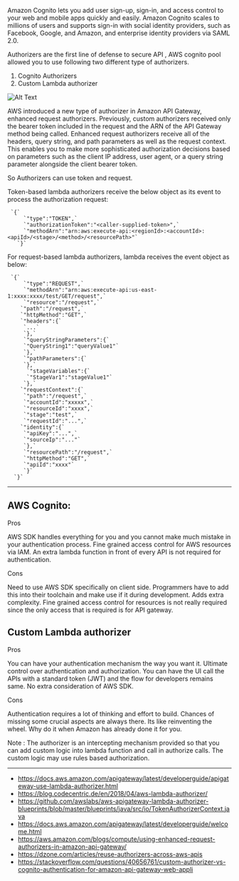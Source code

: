 Amazon Cognito lets you add user sign-up, sign-in, and access control to your web and mobile apps quickly and easily. Amazon Cognito scales to millions of users and supports sign-in with social identity providers, such as Facebook, Google, and Amazon, and enterprise identity providers via SAML 2.0.

Authorizers are the first line of defense to secure API , AWS cognito pool allowed you to use following two different type of authorizers.

1. Cognito Authorizers
2. Custom Lambda authorizer

![Alt Text](https://d2908q01vomqb2.cloudfront.net/1b6453892473a467d07372d45eb05abc2031647a/2017/09/27/Screen-Shot-2017-09-13-at-10.13.18-AM-215x300.png)


AWS introduced a new type of authorizer in Amazon API Gateway, enhanced request authorizers. Previously, custom authorizers received only the bearer token included in the request and the ARN of the API Gateway method being called. Enhanced request authorizers receive all of the headers, query string, and path parameters as well as the request context. This enables you to make more sophisticated authorization decisions based on parameters such as the client IP address, user agent, or a query string parameter alongside the client bearer token.

So Authorizers can use token and request.


Token-based lambda authorizers receive the below object as its event to process the authorization request:

     `{`
         `"type":"TOKEN",`
         `"authorizationToken":"<caller-supplied-token>",`
         `"methodArn":"arn:aws:execute-api:<regionId>:<accountId>:<apiId>/<stage>/<method>/<resourcePath>"`
       `}`


For request-based lambda authorizers, lambda receives the event object as below:

     `{`
         `"type":"REQUEST",`
         `"methodArn":"arn:aws:execute-api:us-east-1:xxxx:xxxx/test/GET/request",`
         `"resource":"/request",`
        `"path":"/request",`
        `"httpMethod":"GET",`
        `"headers":{`
         `...`
         `},`
         `"queryStringParameters":{`
         `"QueryString1":"queryValue1"`
         `},`
         `"pathParameters":{`
         `},`
          `"stageVariables":{`
          `"StageVar1":"stageValue1"`
         `},`
        `"requestContext":{`
         `"path":"/request",`
         `"accountId":"xxxxx",`
         `"resourceId":"xxxx",`
         `"stage":"test",`
         `"requestId":"...",`
        `"identity":{`
         `"apiKey":"...",`
         `"sourceIp":"..."`
         `},`
         `"resourcePath":"/request",`
         `"httpMethod":"GET",`
         `"apiId":"xxxx"`
         `}`
      `}`



-----------------------------------------------------------------------------------------

## AWS Cognito:

Pros

AWS SDK handles everything for you and you cannot make much mistake in your authentication process.
Fine grained access control for AWS resources via IAM.
An extra lambda function in front of every API is not required for authentication.

Cons

Need to use AWS SDK specifically on client side. Programmers have to add this into their toolchain and make use if it during development. Adds extra complexity.
Fine grained access control for resources is not really required since the only access that is required is for API gateway.

## Custom Lambda authorizer

Pros

You can have your authentication mechanism the way you want it. Ultimate control over authentication and authorization.
You can have the UI call the APIs with a standard token (JWT) and the flow for developers remains same. No extra consideration of AWS SDK.

Cons

Authentication requires a lot of thinking and effort to build.
Chances of missing some crucial aspects are always there.
Its like reinventing the wheel. Why do it when Amazon has already done it for you.


Note : The authorizer is an intercepting mechanism provided so that you can add custom logic into lambda function and call in authorize calls. The custom logic may use rules based authorization.


-------------------------------------------------------------------------------------------------------
- https://docs.aws.amazon.com/apigateway/latest/developerguide/apigateway-use-lambda-authorizer.html
- https://blog.codecentric.de/en/2018/04/aws-lambda-authorizer/
- https://github.com/awslabs/aws-apigateway-lambda-authorizer-blueprints/blob/master/blueprints/java/src/io/TokenAuthorizerContext.java
- https://docs.aws.amazon.com/apigateway/latest/developerguide/welcome.html
- https://aws.amazon.com/blogs/compute/using-enhanced-request-authorizers-in-amazon-api-gateway/
- https://dzone.com/articles/reuse-authorizers-across-aws-apis
- https://stackoverflow.com/questions/40656761/custom-authorizer-vs-cognito-authentication-for-amazon-api-gateway-web-appli
